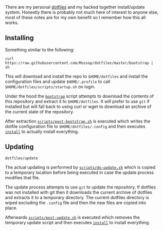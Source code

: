 There are my personal [dotfiles](https://dotfiles.github.io/) and my hacked
together install/update system. Honestly there is probably not much here of
interest to anyone else, most of these notes are for my own benefit so I
remember how this all works.

## Installing

Something similar to the following:

```
curl https://raw.githubusercontent.com/Mossop/dotfiles/master/bootstrap | sh
```

This will download and install the repo to `$HOME/dotfiles` and install the
configuration files and update `$HOME/.profile` to call `$HOME/dotfiles/scripts/startup.sh`
on login.

Under the hood the [`bootstrap`](https://github.com/Mossop/dotfiles/blob/master/bootstrap)
script attempts to download the contents of this repository and extract it to
`$HOME/dotfiles`. It will prefer to use `git` if installed but will fall back to
using curl or wget to download an archive of the current state of the repository.

After extraction [`scripts/post-bootstrap.sh`](https://github.com/Mossop/dotfiles/blob/master/scripts/post-bootstrap.sh)
is executed which writes the dotfile configuration file to `$HOME/dotfiles/.config`
and then executes [`install`](https://github.com/Mossop/dotfiles/blob/master/install)
to actually install everything.

## Updating

```
dotfiles/update
```

The actual updating is performed by [`scripts/do-update.sh`](https://github.com/Mossop/dotfiles/blob/master/scripts/do-update.sh)
which is copied to a temporary location before being executed in case the update
process modifies that file.

The update process attempts to use `git` to update the repository. If dotfiles
was not installed with git then it downloads the current archive of dotfiles and
extracts it to a temporary directory. The current dotfiles directory is wiped
excluding the `.config` file and then the new files are copied into place.

Afterwards [`scripts/post-update.sh`](https://github.com/Mossop/dotfiles/blob/master/scripts/post-update.sh)
is executed which removes the temporary update script and then executes
[`install`](https://github.com/Mossop/dotfiles/blob/master/install) to install
everything.
